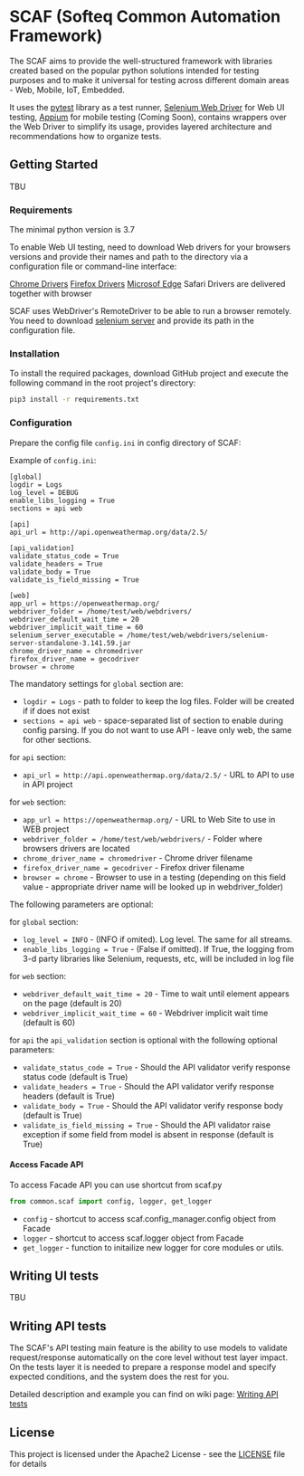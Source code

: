 # SCAF (Softeq Common Automation Framework)
The SCAF aims to provide the well-structured framework with libraries created based on the popular python solutions intended for testing purposes and to make it universal for testing across different domain areas - Web, Mobile, IoT, Embedded.

It uses the [pytest](https://docs.pytest.org/en/latest/ "pytest") library as a test runner, [Selenium Web Driver](https://www.selenium.dev/projects/ "Selenium Web Driver") for Web UI testing, [Appium](http://appium.io/ "Appium") for mobile testing (Coming Soon), contains wrappers over the Web Driver to simplify its usage, provides layered architecture and recommendations how to organize tests.

## Getting Started

TBU

### Requirements

The minimal python version is 3.7

To enable Web UI testing, need to download Web drivers for your browsers versions and provide their names and path to the directory via a configuration file or command-line interface:

[Chrome Drivers](https://chromedriver.chromium.org/downloads "Chrome Drivers")
[Firefox Drivers](https://github.com/mozilla/geckodriver/releases "Firefox Drivers")
[Microsof Edge](https://developer.microsoft.com/en-us/microsoft-edge/tools/webdriver/ "Microsoft Edge")
Safari Drivers are delivered together with browser

SCAF uses WebDriver's RemoteDriver to be able to run a browser remotely. You need to download [selenium server](https://www.selenium.dev/downloads/ "selenium server") and provide its path in the configuration file.


### Installation

To install the required packages, download GitHub project and execute the following command in the root project's directory:

```bash
pip3 install -r requirements.txt
```

### Configuration
Prepare the config file `config.ini` in config directory of SCAF:

Example of `config.ini`:
```
[global]
logdir = Logs
log_level = DEBUG
enable_libs_logging = True
sections = api web

[api]
api_url = http://api.openweathermap.org/data/2.5/

[api_validation]
validate_status_code = True
validate_headers = True
validate_body = True
validate_is_field_missing = True

[web]
app_url = https://openweathermap.org/
webdriver_folder = /home/test/web/webdrivers/
webdriver_default_wait_time = 20
webdriver_implicit_wait_time = 60
selenium_server_executable = /home/test/web/webdrivers/selenium-server-standalone-3.141.59.jar
chrome_driver_name = chromedriver
firefox_driver_name = gecodriver
browser = chrome
```

The mandatory settings for `global` section are:

- `logdir = Logs` - path to folder to keep the log files. Folder will be created if if does not exist
- `sections = api web` - space-separated list of section to enable during config parsing. If you do not want to use API - leave only web, the same for other sections.

for `api` section:

- `api_url = http://api.openweathermap.org/data/2.5/` - URL to API to use in API project

for `web` section:

- `app_url = https://openweathermap.org/` - URL to Web Site to use in WEB project
- `webdriver_folder = /home/test/web/webdrivers/` - Folder where browsers drivers are located
- `chrome_driver_name = chromedriver` - Chrome driver filename
- `firefox_driver_name = gecodriver` - Firefox driver filename
- `browser = chrome` - Browser to use in a testing (depending on this field value - appropriate driver name will be looked up in webdriver_folder)

The following parameters are optional:

for `global` section:

- `log_level = INFO` - (INFO if omited). Log level. The same for all streams.
- `enable_libs_logging = True` - (False if omitted). If True, the logging from 3-d party libraries like Selenium, requests, etc, will be included in log file

for `web` section:

- `webdriver_default_wait_time = 20` - Time to wait until element appears on the page (default is 20)
- `webdriver_implicit_wait_time = 60` - Webdriver implicit wait time (default is 60)

for `api` the `api_validation` section is optional with the following optional parameters:

- `validate_status_code = True` - Should the API validator verify response status code (default is True)
- `validate_headers = True` - Should the API validator verify response headers (default is True)
- `validate_body = True` - Should the API validator verify response body (default is True)
- `validate_is_field_missing = True` - Should the API validator raise exception if some field from model is absent in response (default is True)

#### Access Facade API

To access Facade API you can use shortcut from scaf.py

```python
from common.scaf import config, logger, get_logger
```

- `config` -  shortcut to access scaf.config_manager.config object from Facade
- `logger` -  shortcut to access scaf.logger object from Facade
- `get_logger` - function to initailize new logger for core modules or utils.


## Writing UI tests
TBU

## Writing API  tests

The SCAF's API testing main feature is the ability to use models to validate request/response automatically on the core level without test layer impact.
On the tests layer it is needed to prepare a response model and specify expected conditions, and the system does the rest for you.

Detailed description and example you can find on wiki page: [Writing API tests](https://github.com/Softeq/SCAF/wiki/Writing-API--tests "Writing API tests")


## License

This project is licensed under the Apache2 License - see the [LICENSE](LICENSE) file for details
